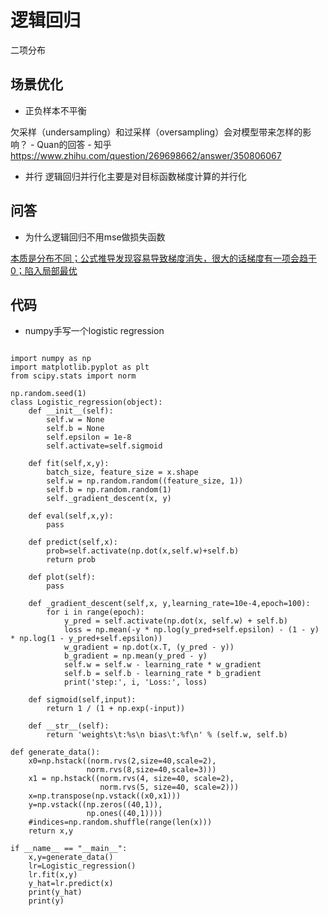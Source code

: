 # 逻辑回归

二项分布



## 场景优化
- 正负样本不平衡

欠采样（undersampling）和过采样（oversampling）会对模型带来怎样的影响？ - Quan的回答 - 知乎
https://www.zhihu.com/question/269698662/answer/350806067

- 并行
逻辑回归并行化主要是对目标函数梯度计算的并行化

## 问答
- 为什么逻辑回归不用mse做损失函数

[本质是分布不同；公式推导发现容易导致梯度消失，很大的话梯度有一项会趋于0；陷入局部最优](https://zhuanlan.zhihu.com/p/453411383)

## 代码

- numpy手写一个logistic regression

```

import numpy as np
import matplotlib.pyplot as plt
from scipy.stats import norm

np.random.seed(1)
class Logistic_regression(object):
    def __init__(self):
        self.w = None
        self.b = None
        self.epsilon = 1e-8
        self.activate=self.sigmoid

    def fit(self,x,y):
        batch_size, feature_size = x.shape
        self.w = np.random.random((feature_size, 1))
        self.b = np.random.random(1)
        self._gradient_descent(x, y)

    def eval(self,x,y):
        pass

    def predict(self,x):
        prob=self.activate(np.dot(x,self.w)+self.b)
        return prob

    def plot(self):
        pass

    def _gradient_descent(self,x, y,learning_rate=10e-4,epoch=100):
        for i in range(epoch):
            y_pred = self.activate(np.dot(x, self.w) + self.b)
            loss = np.mean(-y * np.log(y_pred+self.epsilon) - (1 - y) * np.log(1 - y_pred+self.epsilon))
            w_gradient = np.dot(x.T, (y_pred - y))
            b_gradient = np.mean(y_pred - y)
            self.w = self.w - learning_rate * w_gradient
            self.b = self.b - learning_rate * b_gradient
            print('step:', i, 'Loss:', loss)

    def sigmoid(self,input):
        return 1 / (1 + np.exp(-input))

    def __str__(self):
        return 'weights\t:%s\n bias\t:%f\n' % (self.w, self.b)

def generate_data():
    x0=np.hstack((norm.rvs(2,size=40,scale=2),
                 norm.rvs(8,size=40,scale=3)))
    x1 = np.hstack((norm.rvs(4, size=40, scale=2),
                    norm.rvs(5, size=40, scale=2)))
    x=np.transpose(np.vstack((x0,x1)))
    y=np.vstack((np.zeros((40,1)),
                 np.ones((40,1))))
    #indices=np.random.shuffle(range(len(x)))
    return x,y

if __name__ == "__main__":
    x,y=generate_data()
    lr=Logistic_regression()
    lr.fit(x,y)
    y_hat=lr.predict(x)
    print(y_hat)
    print(y)

```